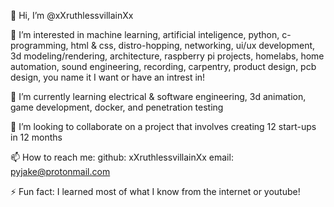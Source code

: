 👋 Hi, I’m @xXruthlessvillainXx

👀 I’m interested in machine learning, artificial inteligence, 
    python, c-programming, html & css, distro-hopping,
    networking, ui/ux development, 3d modeling/rendering, architecture, 
    raspberry pi projects, homelabs, home automation,
    sound engineering, recording, carpentry, product design, 
    pcb design, you name it I want or have an intrest in!

🌱 I’m currently learning electrical & software engineering, 
    3d animation, game development, docker, and penetration testing

💞️ I’m looking to collaborate on a project that involves 
    creating 12 start-ups in 12 months

📫 How to reach me:
    github: xXruthlessvillainXx
    email:  pyjake@protonmail.com
    
⚡ Fun fact: I learned most of what I know from the internet or youtube!

<!---
xXruthlessvillainXx/xXruthlessvillainXx is a ✨ special ✨ repository because its `README.md` (this file) appears on your GitHub profile.
You can click the Preview link to take a look at your changes.
--->
